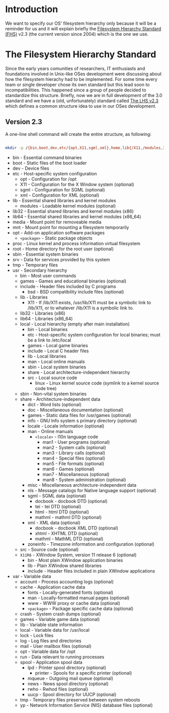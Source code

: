 # Introduction #

We want to specify our OS' filesystem hierarchy only because it will be a reminder for us and it will explain briefly the [Filesystem Hierarchy Standard (FHS)](http://en.wikipedia.org/wiki/Filesystem_Hierarchy_Standard) v2.3 (the current version since 2004) which is the one we use.


# The Filesystem Hierarchy Standard #

Since the early years comunities of researchers, IT enthusiasts and foundations involved in Unix-like OSes development were discussing about how the filesystem hierachy had to be implemented. For some time every team or single developer chose its own standard but this lead soon to incompatibilities. This happened since a group of people decided to standardize this structure. Briefly, now we are in full development of the 3.0 standard and we have a (old, unfortunately) standard called [The LHS v2.3](http://www.pathname.com/fhs/pub/fhs-2.3.html) which defines a common structure idea to use in our OSes development.

## Version 2.3 ##

A one-line shell command will create the entire structure, as following:
```sh

mkdir -p /{bin,boot,dev,etc/{opt,X11,sgml,xml},home,lib{/X11,/modules,32,64},media,mnt,opt,root,sbin,srv,tmp,usr/{bin,games,include/{,bsd},lib{/X11,32,64},local/{bin,etc,games,include,lib,man,sbin,share,src},sbin,share/{dict,doc,games,info,locale,man/{en,it}/man{1,2,3,4,5,6,7,8},misc,nls,sgml/{docbook,tei,html,mathml},xml/{docbook,html,mathml},zoneinfo},src,X11R6/{bin,lib,include}},var/{account,cache/{fonts,man,www},crash,games,lib,local,lock,log,mail,opt,run,spool/{lpd/printer,mqueue,news,rwho,uucp},tmp,yp}}
```

  * bin - Essential command binaries
  * boot - Static files of the boot loader
  * dev - Device files
  * etc - Host-specific system configuration
    * opt - Configuration for /opt
    * X11 - Configuration for the X Window system (optional)
    * sgml - Configuration for SGML (optional)
    * xml - Configuration for XML (optional)
  * lib - Essential shared libraries and kernel modules
    * modules - Loadable kernel modules (optional)
  * lib32 - Essential shared libraries and kernel modules (x86)
  * lib64 - Essential shared libraries and kernel modules (x86\_64)
  * media - Mount point for removeable media
  * mnt - Mount point for mounting a filesystem temporarily
  * opt - Add-on application software packages
    * `<package>` - Static package objects
  * proc - Linux kernel and process information virtual filesystem
  * root - Home directory for the root user (optional)
  * sbin - Essential system binaries
  * srv - Data for services provided by this system
  * tmp - Temporary files
  * usr - Secondary hierarchy
    * bin - Most user commands
    * games - Games and educational binaries (optional)
    * include - Header files included by C programs
      * bsd - BSD compatibility include files (optional)
    * lib - Libraries
      * X11 - If /lib/X11 exists, /usr/lib/X11 must be a symbolic link to /lib/X11, or to whatever /lib/X11 is a symbolic link to.
    * lib32 - Libraries (x86)
    * lib64 - Libraries (x86\_64)
    * local - Local hierarchy (empty after main installation)
      * bin - Local binaries
      * etc - Host-specific system configuration for local binaries; must be a link to /etc/local
      * games - Local game binaries
      * include - Local C header files
      * lib - Local libraries
      * man - Local online manuals
      * sbin - Local system binaries
      * share - Local architecture-independent hierarchy
      * src - Local source code
        * linux - Linux kernel source code (symlink to a kernel source code tree)
    * sbin - Non-vital system binaries
    * share - Architecture-independent data
      * dict - Word lists (optional)
      * doc - Miscellaneous documentation (optional)
      * games - Static data files for /usr/games (optional)
      * info - GNU Info system s primary directory (optional)
      * locale - Locale information (optional)
      * man - Online manuals
        * `<locale>` - l10n language code
          * man1 - User programs (optional)
          * man2 - System calls (optional)
          * man3 - Library calls (optional)
          * man4 - Special files (optional)
          * man5 - File formats (optional)
          * man6 - Games (optional)
          * man7 - Miscellaneous (optional)
          * man8 - System administration (optional)
      * misc - Miscellaneous architecture-independent data
      * nls - Message catalogs for Native language support (optional)
      * sgml - SGML data (optional)
        * docbook - docbook DTD (optional)
        * tei - tei DTD (optional)
        * html - html DTD (optional)
        * mathml - mathml DTD (optional)
      * xml - XML data (optional)
        * docbook - docbook XML DTD (optional)
        * xhtml - XHTML DTD (optional)
        * mathml - MathML DTD (optional)
      * zoneinfo - Timezone information and configuration (optional)
    * src - Source code (optional)
    * `X11R6` - XWindow System, version 11 release 6 (optional)
      * bin - Most plain XWindow application binaries
      * lib - Plain XWindow shared libraries
      * include - Header files included in plain XWindow applications
  * var - Variable data
    * account - Process accounting logs (optional)
    * cache - Application cache data
      * fonts - Locally-generated fonts (optional)
      * man - Locally-formatted manual pages (optional)
      * www - WWW proxy or cache data (optional)
      * `<package>` - Package specific cache data (optional)
    * crash - System crash dumps (optional)
    * games - Variable game data (optional)
    * lib - Variable state information
    * local - Variable data for /usr/local
    * lock - Lock files
    * log - Log files and directories
    * mail - User mailbox files (optional)
    * opt - Variable data for /opt
    * run - Data relevant to running processes
    * spool - Application spool data
      * lpd - Printer spool directory (optional)
        * printer - Spools for a specific printer (optional)
      * mqueue - Outgoing mail queue (optional)
      * news - News spool directory (optional)
      * rwho - Rwhod files (optional)
      * uucp - Spool directory for UUCP (optional)
    * tmp - Temporary files preserved between system reboots
    * yp - Network Information Service (NIS) database files (optional)